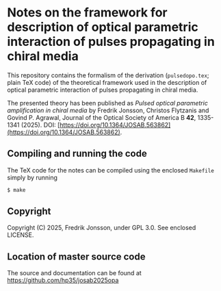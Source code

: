 # Notes on the framework for description of optical parametric interaction of pulses propagating in chiral media

This repository contains the formalism of the derivation (`pulsedopo.tex`;
plain TeX code) of the theoretical framework used in the description of optical
parametric interaction of pulses propagating in chiral media.

The presented theory has been published as <em>Pulsed optical parametric
amplification in chiral media</em> by Fredrik Jonsson, Christos Flytzanis
and Govind P. Agrawal, Journal of the Optical Society of America B <b>42</b>,
1335-1341 (2025). DOI:
[https://doi.org/10.1364/JOSAB.563862](https://doi.org/10.1364/JOSAB.563862).

## Compiling and running the code

The TeX code for the notes can be compiled using the enclosed `Makefile` simply
by running
```bash
$ make
```

## Copyright
Copyright (C) 2025, Fredrik Jonsson, under GPL 3.0. See enclosed LICENSE.

## Location of master source code
The source and documentation can be found at https://github.com/hp35/josab2025opa
